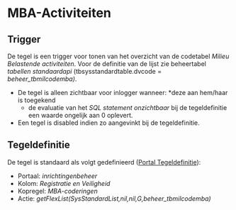 # MBA-Activiteiten

## Trigger

De tegel is een trigger voor tonen van het overzicht van de codetabel _Milieu Belastende activiteiten_. Voor de definitie van de lijst zie beheertabel _tabellen standaardapi_ (tbsysstandardtable.dvcode = _beheer_tbmilcodemba)_.

- De tegel is alleen zichtbaar voor inlogger wanneer:
  \*deze aan hem/haar is toegekend
  - de evaluatie van het _SQL statement onzichtbaar_ bij de tegeldefinitie een waarde ongelijk aan 0 oplevert.
- Een tegel is disabled indien zo aangevinkt bij de tegeldefinitie.

## Tegeldefinitie

De tegel is standaard als volgt gedefinieerd ([Portal Tegeldefinitie](/docs/instellen_inrichten/portaldefinitie/portal_tegel.md)):

- Portaal: _inrichtingenbeheer_
- Kolom: _Registratie en Veiligheid_
- Kopregel: _MBA-coderingen_
- Actie: _getFlexList(SysStandardList,nil,nil,G,beheer_tbmilcodemba)_
